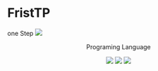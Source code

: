 # FristTP
one Step
<img src="https://capsule-render.vercel.app/api?type=waving&color=auto&height=200&section=header&text=energizun&fontSize=30" />
<div align ="center">
  <p>Programing Language</p>
</div>
<div align="center">
	<img src="https://img.shields.io/badge/Java-007396?style=flat&logo=Java&logoColor=white" />
	<img src="https://img.shields.io/badge/HTML5-E34F26?style=flat&logo=HTML5&logoColor=white" />
	<img src="https://img.shields.io/badge/CSS3-1572B6?style=flat&logo=CSS3&logoColor=white" />
</div>
